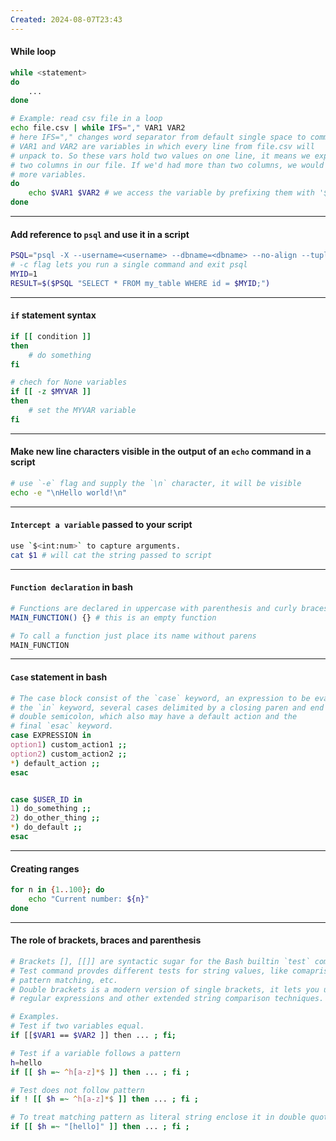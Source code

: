 ```yaml
---
Created: 2024-08-07T23:43
---
```

#### While loop
```Bash
while <statement>
do
	...
done

# Example: read csv file in a loop
echo file.csv | while IFS="," VAR1 VAR2
# here IFS="," changes word separator from default single space to comma
# VAR1 and VAR2 are variables in which every line from file.csv will
# unpack to. So these vars hold two values on one line, it means we expect 
# two columns in our file. If we'd had more than two columns, we would need
# more variables.
do
	echo $VAR1 $VAR2 # we access the variable by prefixing them with '$' sign 
done
```
---
#### Add reference to `psql` and use it in a script
```Bash
PSQL="psql -X --username=<username> --dbname=<dbname> --no-align --tuples-only -c"
# -c flag lets you run a single command and exit psql
MYID=1
RESULT=$($PSQL "SELECT * FROM my_table WHERE id = $MYID;")
```
---
#### `if` statement syntax
```Bash
if [[ condition ]]
then
	# do something
fi

# chech for None variables
if [[ -z $MYVAR ]]
then
	# set the MYVAR variable
fi
```
---
#### Make new line characters visible in the output of an `echo` command in a script
```bash
# use `-e` flag and supply the `\n` character, it will be visible
echo -e "\nHello world!\n"
```
---
#### `Intercept a variable` passed to your script
```bash
use `$<int:num>` to capture arguments. 
cat $1 # will cat the string passed to script
```
---
#### `Function declaration` in bash
```Bash
# Functions are declared in uppercase with parenthesis and curly braces
MAIN_FUNCTION() {} # this is an empty function

# To call a function just place its name without parens
MAIN_FUNCTION
```
---
#### `Case` statement in bash
```Bash
# The case block consist of the `case` keyword, an expression to be evaluated,
# the `in` keyword, several cases delimited by a closing paren and end with
# double semicolon, which also may have a default action and the 
# final `esac` keyword.
case EXPRESSION in
option1) custom_action1 ;;
option2) custom_action2 ;;
*) default_action ;;
esac


case $USER_ID in
1) do_something ;;
2) do_other_thing ;;
*) do_default ;;
esac
```
---
#### Creating ranges
```bash
for n in {1..100}; do
	echo "Current number: ${n}"
done
```
---
#### The role of brackets, braces and parenthesis
```bash
# Brackets [], [[]] are syntactic sugar for the Bash builtin `test` command.
# Test command provdes different tests for string values, like comaprisons,
# pattern matching, etc.
# Double brackets is a modern version of single brackets, it lets you use
# regular expressions and other extended string comparison techniques.

# Examples.
# Test if two variables equal.
if [[$VAR1 == $VAR2 ]] then ... ; fi;

# Test if a variable follows a pattern
h=hello
if [[ $h =~ ^h[a-z]*$ ]] then ... ; fi ;

# Test does not follow pattern
if ! [[ $h =~ ^h[a-z]*$ ]] then ... ; fi ;

# To treat matching pattern as literal string enclose it in double quotes
if [[ $h =~ "[hello]" ]] then ... ; fi ;

```